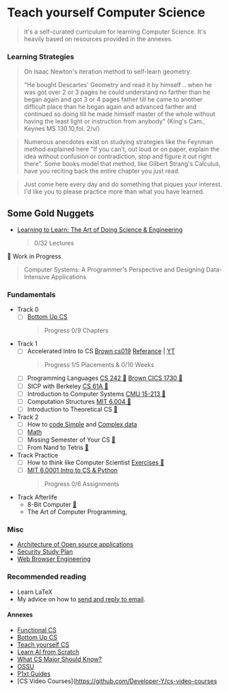 # Teach yourself Computer Science
> It's a self-curated curriculum for learning Computer Science. It's heavily based on resources provided in the annexes.

### Learning Strategies
> On Isaac Newton's iteration method to self-learn geometry:
>
>  "He bought Descartes' Geometry and read it by himself .. when he was got over 2 or 3 pages he could understand no farther than he began again and got 3 or 4    pages father till he came to another difficult place than he began again and advanced farther and continued so doing till he made himself master of the whole      without having the least light or instruction from anybody" (King's Cam., Keynes MS 130.10,fol. 2/v/)

> Numerous anecdotes exist on studying strategies like the Feynman method explained here "If you can’t, out loud or on paper, explain the idea without confusion or contradiction, stop and figure it out right there". Some books model that method, like Gilbert Strang's Calculus, have you reciting back the entire chapter you just read.

> Just come here every day and do something that piques your interest. I'd like you to please practice more than what you have learned.

## Some Gold Nuggets
- [Learning to Learn: The Art of Doing Science & Engineering ](https://www.youtube.com/playlist?list=PLUeG2W-NLloyr1H2J1wO4MKnvz__B4-u6)
  > 0/32 Lectures

🚧 Work in Progress
> Computer Systems: A Programmer's Perspective and Designing Data-Intensive Applications

### Fundamentals
- Track 0
  - [ ] [Bottom Up CS](https://www.bottomupcs.com/)
    > Progress 0/9 Chapters
- Track 1
  - [ ] Accelerated Intro to CS [Brown cs019](https://cs.brown.edu/courses/cs019/2022/) [Referance](https://learnaifromscratch.github.io/software.html) | [YT](https://www.youtube.com/playlist?list=PLl0tHXI7SBjncgRrhL4DPEwDgUjUtk2_C)
    > Progress 1/5 Placements & 0/10 Weeks
  - [ ] Programming Languages [CS 242 🔗](https://web.stanford.edu/class/cs242/materials.html) [Brown CICS 1730 🔗](https://cs.brown.edu/courses/csci1730/2022/index.html)
  - [ ] SICP with Berkeley [CS 61A 🔗](https://archive.org/details/ucberkeley-webcast-PL3E89002AA9B9879E?tab=collection)
  - [ ] Introduction to Computer Systems [CMU 15-213 🔗](https://scs.hosted.panopto.com/Panopto/Pages/Sessions/List.aspx#folderID=%22b96d90ae-9871-4fae-91e2-b1627b43e25e%22&maxResults=50)
  - [ ] Computation Structures [MIT 6.004 🔗](https://web.archive.org/web/20191227205825/https://6004.mit.edu/web/fall19/resources/lectures)
  - [ ] Introduction to Theoretical CS [🔗](https://introtcs.org/public/)
- Track 2
  - [ ] How to [code Simple](https://www.edx.org/course/how-to-code-simple-data) and [Complex data](https://www.edx.org/course/how-to-code-complex-data)
  - [ ] [Math](https://learnaifromscratch.github.io/math.html)
  - [ ] Missing Semester of Your CS [🔗](https://missing.csail.mit.edu/)
  - [ ] From Nand to Tetris [🔗](https://www.nand2tetris.org/)
 
- Track Practice
  - [ ] How to think like Computer Scientist [Exercises 🔗](https://buildmedia.readthedocs.org/media/pdf/howtothink/latest/howtothink.pdf)
  - [ ] [MIT 6.0001 Intro to CS & Python](https://ocw.mit.edu/courses/6-0001-introduction-to-computer-science-and-programming-in-python-fall-2016/pages/assignments/)
    > Progress 0/6 Assignments

- Track Afterlife
  - 8-Bit Computer [🔗](https://eater.net/8bit)
  - The Art of Computer Programming, 

### Misc
- [Architecture of Open source applications](https://aosabook.org/en/index.html)
- [Security Study Plan](https://github.com/jassics/security-study-plan)
- [Web Browser Engineering](https://browser.engineering/)

### Recommended reading
- Learn LaTeX
- My advice on how to [send and reply to email](https://matt.might.net/articles/how-to-email/).



#### Annexes
- [Functional CS](https://functionalcs.github.io/curriculum/)
- [Bottom Up CS](https://www.bottomupcs.com/)
- [Teach yourself CS](https://teachyourselfcs.com/)
- [Learn AI from Scratch](https://learnaifromscratch.github.io/)
- [What CS Major Should Know?](https://matt.might.net/articles/what-cs-majors-should-know/)
- [OSSU](https://github.com/ossu/computer-science)
- [P1xt Guides](https://github.com/P1xt/p1xt-guides)
- [CS Video Courses](https://github.com/Developer-Y/cs-video-courses
